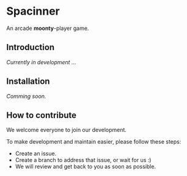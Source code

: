 # Spacinner

An arcade __moonty__-player game.

## Introduction

_Currently in development ..._

## Installation

_Comming soon._

## How to contribute

We welcome everyone to join our development.

To make development and maintain easier, please follow these steps:
 * Create an issue.
 * Create a branch to address that issue, or wait for us :)
 * We will review and get back to you as soon as possible.
